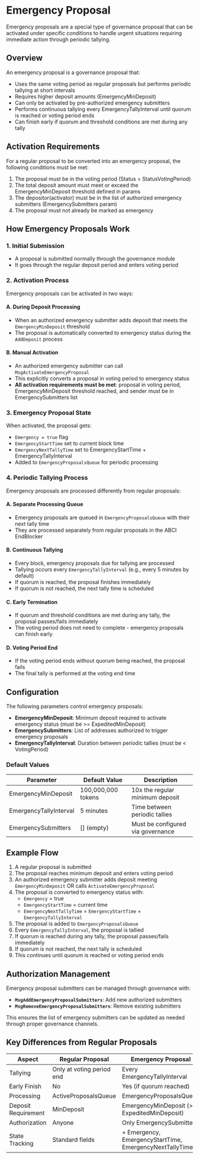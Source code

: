 # Emergency Proposal

Emergency proposals are a special type of governance proposal that can be activated under specific conditions to handle urgent situations requiring immediate action through periodic tallying.

## Overview

An emergency proposal is a governance proposal that:

- Uses the same voting period as regular proposals but performs periodic tallying at short intervals
- Requires higher deposit amounts (EmergencyMinDeposit)
- Can only be activated by pre-authorized emergency submitters
- Performs continuous tallying every EmergencyTallyInterval until quorum is reached or voting period ends
- Can finish early if quorum and threshold conditions are met during any tally

## Activation Requirements

For a regular proposal to be converted into an emergency proposal, the following conditions must be met:

1. The proposal must be in the voting period (Status = StatusVotingPeriod)
2. The total deposit amount must meet or exceed the EmergencyMinDeposit threshold defined in params
3. The depositor(activator) must be in the list of authorized emergency submitters (EmergencySubmitters param)
4. The proposal must not already be marked as emergency

## How Emergency Proposals Work

### 1. Initial Submission

- A proposal is submitted normally through the governance module
- It goes through the regular deposit period and enters voting period

### 2. Activation Process

Emergency proposals can be activated in two ways:

#### A. During Deposit Processing

- When an authorized emergency submitter adds deposit that meets the `EmergencyMinDeposit` threshold
- The proposal is automatically converted to emergency status during the `AddDeposit` process

#### B. Manual Activation

- An authorized emergency submitter can call `MsgActivateEmergencyProposal`
- This explicitly converts a proposal in voting period to emergency status
- **All activation requirements must be met**: proposal in voting period, EmergencyMinDeposit threshold reached, and sender must be in EmergencySubmitters list

### 3. Emergency Proposal State

When activated, the proposal gets:

- `Emergency = true` flag
- `EmergencyStartTime` set to current block time
- `EmergencyNextTallyTime` set to EmergencyStartTime + EmergencyTallyInterval
- Added to `EmergencyProposalsQueue` for periodic processing

### 4. Periodic Tallying Process

Emergency proposals are processed differently from regular proposals:

#### A. Separate Processing Queue

- Emergency proposals are queued in `EmergencyProposalsQueue` with their next tally time
- They are processed separately from regular proposals in the ABCI EndBlocker

#### B. Continuous Tallying

- Every block, emergency proposals due for tallying are processed
- Tallying occurs every `EmergencyTallyInterval` (e.g., every 5 minutes by default)
- If quorum is reached, the proposal finishes immediately
- If quorum is not reached, the next tally time is scheduled

#### C. Early Termination

- If quorum and threshold conditions are met during any tally, the proposal passes/fails immediately
- The voting period does not need to complete - emergency proposals can finish early

#### D. Voting Period End

- If the voting period ends without quorum being reached, the proposal fails
- The final tally is performed at the voting end time

## Configuration

The following parameters control emergency proposals:

- **EmergencyMinDeposit**: Minimum deposit required to activate emergency status (must be >= ExpeditedMinDeposit)
- **EmergencySubmitters**: List of addresses authorized to trigger emergency proposals
- **EmergencyTallyInterval**: Duration between periodic tallies (must be < VotingPeriod)

### Default Values

| Parameter | Default Value | Description |
|-----------|---------------|-------------|
| EmergencyMinDeposit | 100,000,000 tokens | 10x the regular minimum deposit |
| EmergencyTallyInterval | 5 minutes | Time between periodic tallies |
| EmergencySubmitters | [] (empty) | Must be configured via governance |

## Example Flow

1. A regular proposal is submitted
2. The proposal reaches minimum deposit and enters voting period
3. An authorized emergency submitter adds deposit meeting `EmergencyMinDeposit` OR calls `ActivateEmergencyProposal`
4. The proposal is converted to emergency status with:
   - `Emergency` = true
   - `EmergencyStartTime` = current time
   - `EmergencyNextTallyTime` = `EmergencyStartTime` + `EmergencyTallyInterval`
5. The proposal is added to `EmergencyProposalsQueue`
6. Every `EmergencyTallyInterval`, the proposal is tallied
7. If quorum is reached during any tally, the proposal passes/fails immediately
8. If quorum is not reached, the next tally is scheduled
9. This continues until quorum is reached or voting period ends

## Authorization Management

Emergency proposal submitters can be managed through governance with:

- **`MsgAddEmergencyProposalSubmitters`**: Add new authorized submitters
- **`MsgRemoveEmergencyProposalSubmitters`**: Remove existing submitters

This ensures the list of emergency submitters can be updated as needed through proper governance channels.

## Key Differences from Regular Proposals

| Aspect | Regular Proposal | Emergency Proposal |
|--------|------------------|-------------------|
| Tallying | Only at voting period end | Every EmergencyTallyInterval |
| Early Finish | No | Yes (if quorum reached) |
| Processing | ActiveProposalsQueue | EmergencyProposalsQueue |
| Deposit Requirement | MinDeposit | EmergencyMinDeposit (>= ExpeditedMinDeposit) |
| Authorization | Anyone | Only EmergencySubmitters |
| State Tracking | Standard fields | + Emergency, EmergencyStartTime, EmergencyNextTallyTime |
